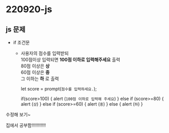 # 220920-js

## js 문제
* if 조건문
  * 사용자의 점수를 입력받되<br>100점이상 입력되면 __100점 이하로 입력해주세요__ 출력<br>80점 이상은 __상__<br>60점 이상은 __중__<br>그 이하는 __하__ 로 출력

       let score = prompt(`점수를 입력하세요.`);

       if(score>100) {
            alert (`100점 이하로 입력해 주세요`)
        } else if (score>=80) {
            alert (`상`)
        } else if (score>=60) {
            alert (`중`) 
        } else {
        alert (`하`) }
        
수정해 보기~

집에서 공부함!!!!!!!!!!!